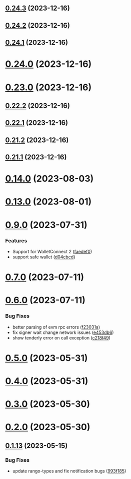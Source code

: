## [0.24.3](https://github.com/yeager-eren/rango-client/compare/signer-evm@0.24.2...signer-evm@0.24.3) (2023-12-16)



## [0.24.2](https://github.com/yeager-eren/rango-client/compare/signer-evm@0.24.1...signer-evm@0.24.2) (2023-12-16)



## [0.24.1](https://github.com/yeager-eren/rango-client/compare/signer-evm@0.24.0...signer-evm@0.24.1) (2023-12-16)



# [0.24.0](https://github.com/yeager-eren/rango-client/compare/signer-evm@0.23.0...signer-evm@0.24.0) (2023-12-16)



# [0.23.0](https://github.com/yeager-eren/rango-client/compare/signer-evm@0.22.2...signer-evm@0.23.0) (2023-12-16)



## [0.22.2](https://github.com/yeager-eren/rango-client/compare/signer-evm@0.22.1...signer-evm@0.22.2) (2023-12-16)



## [0.22.1](https://github.com/yeager-eren/rango-client/compare/signer-evm@0.21.2...signer-evm@0.22.1) (2023-12-16)



## [0.21.2](https://github.com/yeager-eren/rango-client/compare/signer-evm@0.21.1-next.69...signer-evm@0.21.2) (2023-12-16)



## [0.21.1](https://github.com/yeager-eren/rango-client/compare/signer-evm@0.22.0...signer-evm@0.21.1) (2023-12-16)



# [0.14.0](https://github.com/rango-exchange/rango-client/compare/signer-evm@0.13.0...signer-evm@0.14.0) (2023-08-03)



# [0.13.0](https://github.com/rango-exchange/rango-client/compare/signer-evm@0.12.0...signer-evm@0.13.0) (2023-08-01)



# [0.9.0](https://github.com/rango-exchange/rango-client/compare/signer-evm@0.8.0...signer-evm@0.9.0) (2023-07-31)


### Features

* Support for WalletConnect 2 ([faedef0](https://github.com/rango-exchange/rango-client/commit/faedef0b5e6fc3c5ef881cbbe4ec05334cc1c910))
* support safe wallet ([d04cbcd](https://github.com/rango-exchange/rango-client/commit/d04cbcd2a612755563512d9dff6f2312088d8b4d))



# [0.7.0](https://github.com/rango-exchange/rango-client/compare/signer-evm@0.6.0...signer-evm@0.7.0) (2023-07-11)



# [0.6.0](https://github.com/rango-exchange/rango-client/compare/signer-evm@0.5.0...signer-evm@0.6.0) (2023-07-11)


### Bug Fixes

* better parsing of evm rpc errors ([f23031a](https://github.com/rango-exchange/rango-client/commit/f23031ae14e6e841ee488591bd1bf58cfa7ca15b))
* fix signer wait change network issues ([e453db6](https://github.com/rango-exchange/rango-client/commit/e453db6ccf7736e36e5ada0c29502be32254fe9c))
* show tenderly error on call exception ([c218f49](https://github.com/rango-exchange/rango-client/commit/c218f49f3330706d9262b0cf3ec8e293e91e3729))



# [0.5.0](https://github.com/rango-exchange/rango-client/compare/signer-evm@0.4.0...signer-evm@0.5.0) (2023-05-31)



# [0.4.0](https://github.com/rango-exchange/rango-client/compare/signer-evm@0.3.0...signer-evm@0.4.0) (2023-05-31)



# [0.3.0](https://github.com/rango-exchange/rango-client/compare/signer-evm@0.2.0...signer-evm@0.3.0) (2023-05-30)



# [0.2.0](https://github.com/rango-exchange/rango-client/compare/signer-evm@0.1.14...signer-evm@0.2.0) (2023-05-30)



## [0.1.13](https://github.com/rango-exchange/rango-client/compare/signer-evm@0.1.12...signer-evm@0.1.13) (2023-05-15)


### Bug Fixes

* update rango-types and fix notification bugs ([993f185](https://github.com/rango-exchange/rango-client/commit/993f185e0b8c5e5e15a2c65ba2d85d1f9c8daa90))



